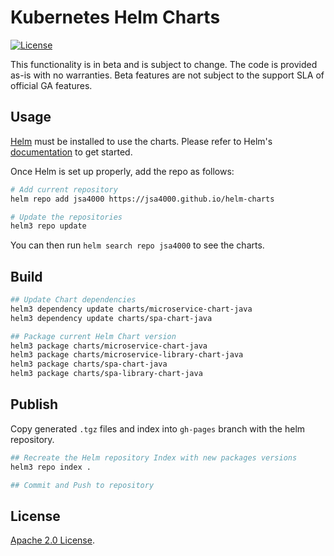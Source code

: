 # Kubernetes Helm Charts

[![License](https://img.shields.io/badge/License-Apache%202.0-blue.svg)](https://opensource.org/licenses/Apache-2.0)

This functionality is in beta and is subject to change. The code is provided as-is with no warranties. Beta features are not subject to the support SLA of official GA features.

## Usage

[Helm](https://helm.sh) must be installed to use the charts.
Please refer to Helm's [documentation](https://helm.sh/docs/) to get started.

Once Helm is set up properly, add the repo as follows:

```bash
# Add current repository
helm repo add jsa4000 https://jsa4000.github.io/helm-charts

# Update the repositories
helm3 repo update 
```

You can then run `helm search repo jsa4000` to see the charts.

## Build

```bash
## Update Chart dependencies
helm3 dependency update charts/microservice-chart-java
helm3 dependency update charts/spa-chart-java

## Package current Helm Chart version
helm3 package charts/microservice-chart-java
helm3 package charts/microservice-library-chart-java
helm3 package charts/spa-chart-java
helm3 package charts/spa-library-chart-java
```

## Publish

Copy generated `.tgz` files and index into `gh-pages` branch with the helm repository.

```bash
## Recreate the Helm repository Index with new packages versions
helm3 repo index .

## Commit and Push to repository
```

## License

<!-- Keep full URL links to repo files because this README syncs from main to gh-pages.  -->
[Apache 2.0 License](https://github.com/jsa4000/helm-charts/blob/main/LICENSE).